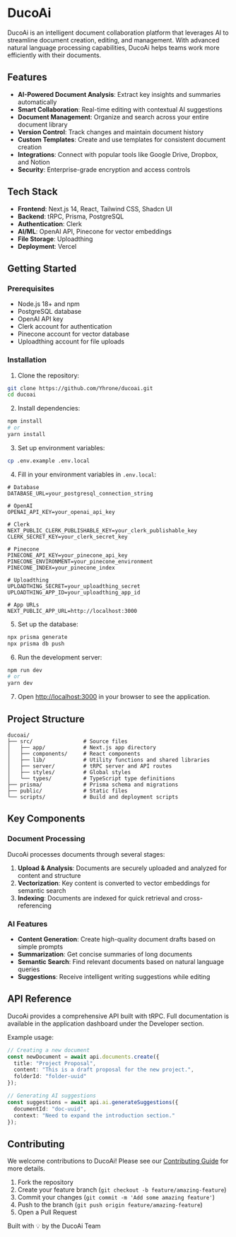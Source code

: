 # DucoAi

DucoAi is an intelligent document collaboration platform that leverages AI to streamline document creation, editing, and management. With advanced natural language processing capabilities, DucoAi helps teams work more efficiently with their documents.


## Features

- **AI-Powered Document Analysis**: Extract key insights and summaries automatically
- **Smart Collaboration**: Real-time editing with contextual AI suggestions
- **Document Management**: Organize and search across your entire document library
- **Version Control**: Track changes and maintain document history
- **Custom Templates**: Create and use templates for consistent document creation
- **Integrations**: Connect with popular tools like Google Drive, Dropbox, and Notion
- **Security**: Enterprise-grade encryption and access controls

## Tech Stack

- **Frontend**: Next.js 14, React, Tailwind CSS, Shadcn UI
- **Backend**: tRPC, Prisma, PostgreSQL
- **Authentication**: Clerk
- **AI/ML**: OpenAI API, Pinecone for vector embeddings
- **File Storage**: Uploadthing
- **Deployment**: Vercel

## Getting Started

### Prerequisites

- Node.js 18+ and npm
- PostgreSQL database
- OpenAI API key
- Clerk account for authentication
- Pinecone account for vector database
- Uploadthing account for file uploads

### Installation

1. Clone the repository:
```bash
git clone https://github.com/Yhrone/ducoai.git
cd ducoai
```

2. Install dependencies:
```bash
npm install
# or
yarn install
```

3. Set up environment variables:
```bash
cp .env.example .env.local
```

4. Fill in your environment variables in `.env.local`:
```
# Database
DATABASE_URL=your_postgresql_connection_string

# OpenAI
OPENAI_API_KEY=your_openai_api_key

# Clerk
NEXT_PUBLIC_CLERK_PUBLISHABLE_KEY=your_clerk_publishable_key
CLERK_SECRET_KEY=your_clerk_secret_key

# Pinecone
PINECONE_API_KEY=your_pinecone_api_key
PINECONE_ENVIRONMENT=your_pinecone_environment
PINECONE_INDEX=your_pinecone_index

# Uploadthing
UPLOADTHING_SECRET=your_uploadthing_secret
UPLOADTHING_APP_ID=your_uploadthing_app_id

# App URLs
NEXT_PUBLIC_APP_URL=http://localhost:3000
```

5. Set up the database:
```bash
npx prisma generate
npx prisma db push
```

6. Run the development server:
```bash
npm run dev
# or
yarn dev
```

7. Open [http://localhost:3000](http://localhost:3000) in your browser to see the application.

## Project Structure

```
ducoai/
├── src/                # Source files
│   ├── app/            # Next.js app directory
│   ├── components/     # React components
│   ├── lib/            # Utility functions and shared libraries
│   ├── server/         # tRPC server and API routes
│   ├── styles/         # Global styles
│   └── types/          # TypeScript type definitions
├── prisma/             # Prisma schema and migrations
├── public/             # Static files
└── scripts/            # Build and deployment scripts
```

## Key Components

### Document Processing

DucoAi processes documents through several stages:
1. **Upload & Analysis**: Documents are securely uploaded and analyzed for content and structure
2. **Vectorization**: Key content is converted to vector embeddings for semantic search
3. **Indexing**: Documents are indexed for quick retrieval and cross-referencing

### AI Features

- **Content Generation**: Create high-quality document drafts based on simple prompts
- **Summarization**: Get concise summaries of long documents
- **Semantic Search**: Find relevant documents based on natural language queries
- **Suggestions**: Receive intelligent writing suggestions while editing

## API Reference

DucoAi provides a comprehensive API built with tRPC. Full documentation is available in the application dashboard under the Developer section.

Example usage:

```typescript
// Creating a new document
const newDocument = await api.documents.create({
  title: "Project Proposal",
  content: "This is a draft proposal for the new project.",
  folderId: "folder-uuid"
});

// Generating AI suggestions
const suggestions = await api.ai.generateSuggestions({
  documentId: "doc-uuid",
  context: "Need to expand the introduction section."
});
```


## Contributing

We welcome contributions to DucoAi! Please see our [Contributing Guide](CONTRIBUTING.md) for more details.

1. Fork the repository
2. Create your feature branch (`git checkout -b feature/amazing-feature`)
3. Commit your changes (`git commit -m 'Add some amazing feature'`)
4. Push to the branch (`git push origin feature/amazing-feature`)
5. Open a Pull Request


Built with 💡 by the DucoAi Team
